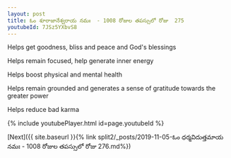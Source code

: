 ```yaml
---
layout: post
title: ఓం శూరాజానేశ్వరాయ నమః  - 1008 రోజుల తపస్సులో రోజు  275
youtubeId: 7JSz5YXbvS8
---
```

 
 
Helps get goodness, bliss and peace and God's blessings
 
Helps remain focused, help generate inner energy 
 
Helps boost physical and mental health 
 
Helps remain grounded and generates a sense of gratitude towards the greater power 
 
Helps reduce bad karma
 
 
 
 


{% include youtubePlayer.html id=page.youtubeId %}
 
[Next]({{ site.baseurl }}{% link  split2/_posts/2019-11-05-ఓం ధర్మవిదుత్తమాయ నమః  - 1008 రోజుల తపస్సులో రోజు  276.md%})
 
